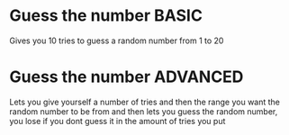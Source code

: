 # Guess the number BASIC
Gives you 10 tries to guess a random number from 1 to 20

# Guess the number ADVANCED
Lets you give yourself a number of tries and then the range you want the random number to be from and then lets you
guess the random number, you lose if you dont guess it in the amount of tries you put
